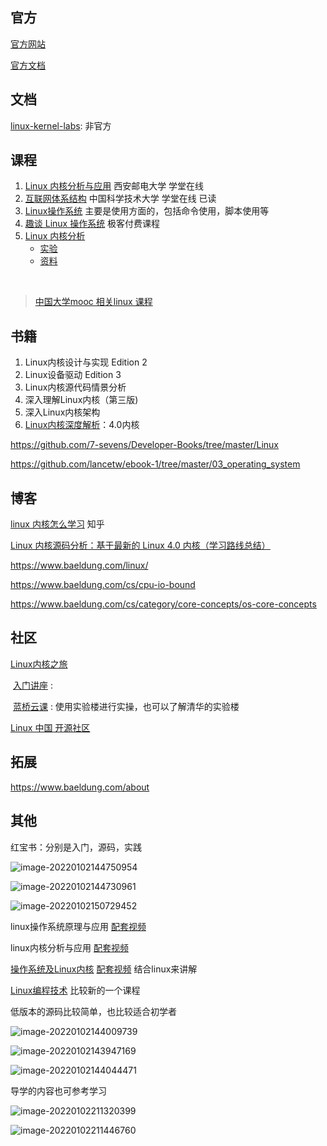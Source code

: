 ## 官方

[官方网站](https://www.kernel.org/)

[官方文档]([](https://www.kernel.org/doc/html/latest/translations/zh_CN/index.html))



## 文档

[linux-kernel-labs](https://linux-kernel-labs.github.io/refs/heads/master/labs/memory_mapping.html#struct-page): 非官方



## 课程

1. [Linux 内核分析与应用](https://www.xuetangx.com/course/XIYOU08091001441/7752969?channel=i.area.learn_title)  西安邮电大学  学堂在线
2. [互联网体系结构](https://www.xuetangx.com/course/XIYOU08091001441/7752969?channel=i.area.learn_title)  中国科学技术大学  学堂在线  已读
3. [Linux操作系统](https://www.bilibili.com/video/BV1zL411T7YY?p=49)  主要是使用方面的，包括命令使用，脚本使用等
4. [趣谈 Linux 操作系统](https://time.geekbang.org/column/article/92382) 极客付费课程
5. [Linux 内核分析](https://www.xuetangx.com/course/USTC08091000586/7754291?channel=i.area.learn_title)
   * [实验](https://www.lanqiao.cn/courses/195)
   * [资料](https://github.com/linmufeng/LinuxKernel)

​	

> [中国大学mooc 相关linux 课程](https://www.icourse163.org/search.htm?search=linux#type=30&orderBy=0&pageIndex=1&courseTagType=null)



## 书籍

1. Linux内核设计与实现 Edition 2 
2. Linux设备驱动 Edition 3 
3. Linux内核源代码情景分析 
4. 深入理解Linux内核（第三版)
4. 深入Linux内核架构
4. [Linux内核深度解析](http://product.dangdang.com/27865598.html)：4.0内核



https://github.com/7-sevens/Developer-Books/tree/master/Linux

https://github.com/lancetw/ebook-1/tree/master/03_operating_system

## 博客

[linux 内核怎么学习](https://www.zhihu.com/question/58121772) 知乎

[Linux 内核源码分析：基于最新的 Linux 4.0 内核（学习路线总结）](https://xie.infoq.cn/article/20645f8f6a16b56aa267d34bd)

https://www.baeldung.com/linux/

https://www.baeldung.com/cs/cpu-io-bound

https://www.baeldung.com/cs/category/core-concepts/os-core-concepts



## 社区

[Linux内核之旅](http://kerneltravel.net/video/)

​			[入门讲座](https://www.bilibili.com/video/BV1MC4y1Y78J) : 

​			[蓝桥云课](https://www.lanqiao.cn/courses/2610) : 使用实验楼进行实操，也可以了解清华的实验楼

[Linux 中国 开源社区](https://linux.cn/)



## 拓展

https://www.baeldung.com/about





## 其他

红宝书：分别是入门，源码，实践

![image-20220102144750954](images/image-20220102144750954.png)

![image-20220102144730961](images/image-20220102144730961.png)



![image-20220102150729452](images/image-20220102150729452.png)

linux操作系统原理与应用  [配套视频](http://www.kerneltravel.net/movie/)

linux内核分析与应用  [配套视频](https://www.xuetangx.com/course/XIYOU08091001441/7752969)

[操作系统及Linux内核](https://www.icourse163.org/course/XIYOU-1461809182)  [配套视频](https://www.icourse163.org/learn/XIYOU-1461809182?tid=1465855483#/learn/content?type=detail&id=1245916056&cid=1271208144&replay=true)   结合linux来讲解

[Linux编程技术](https://www.icourse163.org/course/XIYOU-1461794181)   比较新的一个课程





低版本的源码比较简单，也比较适合初学者

![image-20220102144009739](images/image-20220102144009739.png)

![image-20220102143947169](images/image-20220102143947169.png)

![image-20220102144044471](images/image-20220102144044471.png)







导学的内容也可参考学习

![image-20220102211320399](images/image-20220102211320399.png)





![image-20220102211446760](images/image-20220102211446760.png)





